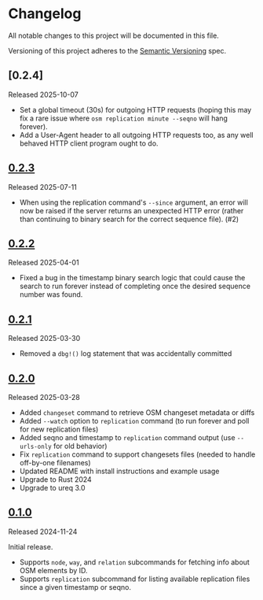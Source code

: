 # Changelog

All notable changes to this project will be documented in this file.

Versioning of this project adheres to the [Semantic Versioning](https://semver.org/spec/v2.0.0.html) spec.

## [0.2.4]

Released 2025-10-07

- Set a global timeout (30s) for outgoing HTTP requests (hoping this may fix a rare issue where `osm replication minute --seqno` will hang forever).
- Add a User-Agent header to all outgoing HTTP requests too, as any well behaved HTTP client program ought to do.

## [0.2.3]

Released 2025-07-11

- When using the replication command's `--since` argument, an error will now be raised if the server returns an unexpected HTTP error (rather than continuing to binary search for the correct sequence file). (#2)

## [0.2.2]

Released 2025-04-01

- Fixed a bug in the timestamp binary search logic that could cause the search to run forever instead of completing once the desired sequence number was found.

## [0.2.1]

Released 2025-03-30

- Removed a `dbg!()` log statement that was accidentally committed

## [0.2.0]

Released 2025-03-28

- Added `changeset` command to retrieve OSM changeset metadata or diffs
- Added `--watch` option to `replication` command (to run forever and poll for new replication files)
- Added seqno and timestamp to `replication` command output (use `--urls-only` for old behavior)
- Fix `replication` command to support changesets files (needed to handle off-by-one filenames)
- Updated README with install instructions and example usage
- Upgrade to Rust 2024
- Upgrade to ureq 3.0

## [0.1.0]

Released 2024-11-24

Initial release.
- Supports `node`, `way`, and `relation` subcommands for fetching info about OSM elements by ID.
- Supports `replication` subcommand for listing available replication files since a given timestamp or seqno.

[0.2.3]: https://github.com/jake-low/osm-cli/releases/tag/v0.2.3
[0.2.2]: https://github.com/jake-low/osm-cli/releases/tag/v0.2.2
[0.2.1]: https://github.com/jake-low/osm-cli/releases/tag/v0.2.1
[0.2.0]: https://github.com/jake-low/osm-cli/releases/tag/v0.2.0
[0.1.0]: https://github.com/jake-low/osm-cli/releases/tag/v0.1.0
